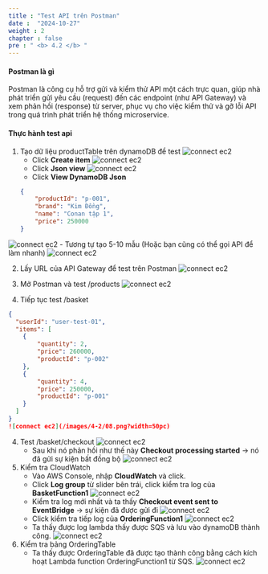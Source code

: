 ```yaml
---
title : "Test API trên Postman"
date :  "2024-10-27" 
weight : 2 
chapter : false
pre : " <b> 4.2 </b> "
---
```


#### Postman là gì
Postman là công cụ hỗ trợ gửi và kiểm thử API một cách trực quan, giúp nhà phát triển gửi yêu cầu (request) đến các endpoint (như API Gateway) và xem phản hồi (response) từ server, phục vụ cho việc kiểm thử và gỡ lỗi API trong quá trình phát triển hệ thống microservice.

#### Thực hành test api
1. Tạo dữ liệu productTable trên dynamoDB để test
![connect ec2](/images/4-2/01.png?width=50pc)
    - Click **Create item**
![connect ec2](/images/4-2/02.png?width=50pc)
    - Click **Json view**
![connect ec2](/images/4-2/03.png?width=50pc)
    - Click **View DynamoDB Json**
    ```json
    {
        "productId": "p-001",
        "brand": "Kim Đồng",
        "name": "Conan tập 1",
        "price": 250000
    }
    ```
![connect ec2](/images/4-2/04.png?width=50pc)
    - Tương tự tạo 5-10 mẫu (Hoặc bạn cũng có thể gọi API để làm nhanh)
![connect ec2](/images/4-2/05.png?width=50pc)

2. Lấy URL của API Gateway để test trên Postman
![connect ec2](/images/4-2/06.png?width=50pc)

3. Mở Postman và test /products
![connect ec2](/images/4-2/07.png?width=50pc)

4. Tiếp tục test /basket
```json
{
  "userId": "user-test-01",
  "items": [
    {
        "quantity": 2,
        "price": 260000,
        "productId": "p-002"
    },
    {
        "quantity": 4,
        "price": 250000,
        "productId": "p-001"
    }
  ]
}
![connect ec2](/images/4-2/08.png?width=50pc)
```

4. Test /basket/checkout
![connect ec2](/images/4-2/08.png?width=50pc)
    - Sau khi nó phản hồi như thế này **Checkout processing started** -> nó đã gửi sự kiện bất đồng bộ
    ![connect ec2](/images/4-2/09.png?width=50pc)
5. Kiểm tra CloudWatch
    - Vào AWS Console, nhập **CloudWatch** và click.
    - Click **Log group** từ slider bên trái, click kiểm tra log của **BasketFunction1**
    ![connect ec2](/images/4-2/10.png?width=50pc)
    - Kiểm tra log mới nhất và ta thấy **Checkout event sent to EventBridge** -> sự kiện đã được gửi đi
    ![connect ec2](/images/4-2/11.png?width=50pc)
    - Click kiểm tra tiếp log của **OrderingFunction1**
    ![connect ec2](/images/4-2/12.png?width=50pc)
    - Ta thấy được log lambda thấy được SQS và lưu vào dynamoDB thành công.
    ![connect ec2](/images/4-2/13.png?width=50pc)
6. Kiểm tra bảng OrderingTable 
    - Ta thấy được OrderingTable đã được tạo thành công bằng cách kích hoạt Lambda function OrderingFunction1 từ SQS.
![connect ec2](/images/4-2/14.png?width=50pc)

